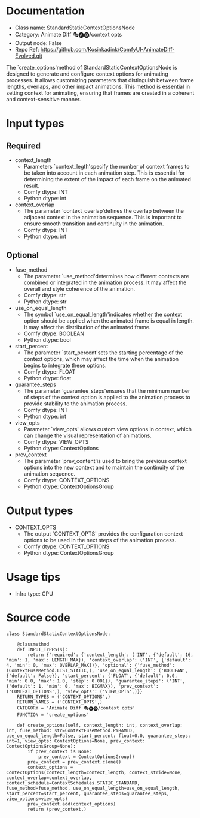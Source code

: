 # Documentation
- Class name: StandardStaticContextOptionsNode
- Category: Animate Diff 🎭🅐🅓/context opts
- Output node: False
- Repo Ref: https://github.com/Kosinkadink/ComfyUI-AnimateDiff-Evolved.git

The `create_options'method of StandardStaticContextOptionsNode is designed to generate and configure context options for animating processes. It allows customizing parameters that distinguish between frame lengths, overlaps, and other impact animations. This method is essential in setting context for animating, ensuring that frames are created in a coherent and context-sensitive manner.

# Input types
## Required
- context_length
    - Parameters `context_legth'specify the number of context frames to be taken into account in each animation step. This is essential for determining the extent of the impact of each frame on the animated result.
    - Comfy dtype: INT
    - Python dtype: int
- context_overlap
    - The parameter `context_overlap'defines the overlap between the adjacent context in the animation sequence. This is important to ensure smooth transition and continuity in the animation.
    - Comfy dtype: INT
    - Python dtype: int
## Optional
- fuse_method
    - The parameter `use_method'determines how different contexts are combined or integrated in the animation process. It may affect the overall and style coherence of the animation.
    - Comfy dtype: str
    - Python dtype: str
- use_on_equal_length
    - The symbol `use_on_equal_length'indicates whether the context option should be applied when the animated frame is equal in length. It may affect the distribution of the animated frame.
    - Comfy dtype: BOOLEAN
    - Python dtype: bool
- start_percent
    - The parameter `start_percent'sets the starting percentage of the context options, which may affect the time when the animation begins to integrate these options.
    - Comfy dtype: FLOAT
    - Python dtype: float
- guarantee_steps
    - The parameter `guarantee_steps'ensures that the minimum number of steps of the context option is applied to the animation process to provide stability to the animation process.
    - Comfy dtype: INT
    - Python dtype: int
- view_opts
    - Parameter `view_opts' allows custom view options in context, which can change the visual representation of animations.
    - Comfy dtype: VIEW_OPTS
    - Python dtype: ContextOptions
- prev_context
    - The parameter `prev_content'is used to bring the previous context options into the new context and to maintain the continuity of the animation sequence.
    - Comfy dtype: CONTEXT_OPTIONS
    - Python dtype: ContextOptionsGroup

# Output types
- CONTEXT_OPTS
    - The output `CONTEXT_OPTS' provides the configuration context options to be used in the next steps of the animation process.
    - Comfy dtype: CONTEXT_OPTIONS
    - Python dtype: ContextOptionsGroup

# Usage tips
- Infra type: CPU

# Source code
```
class StandardStaticContextOptionsNode:

    @classmethod
    def INPUT_TYPES(s):
        return {'required': {'context_length': ('INT', {'default': 16, 'min': 1, 'max': LENGTH_MAX}), 'context_overlap': ('INT', {'default': 4, 'min': 0, 'max': OVERLAP_MAX})}, 'optional': {'fuse_method': (ContextFuseMethod.LIST_STATIC,), 'use_on_equal_length': ('BOOLEAN', {'default': False}), 'start_percent': ('FLOAT', {'default': 0.0, 'min': 0.0, 'max': 1.0, 'step': 0.001}), 'guarantee_steps': ('INT', {'default': 1, 'min': 0, 'max': BIGMAX}), 'prev_context': ('CONTEXT_OPTIONS',), 'view_opts': ('VIEW_OPTS',)}}
    RETURN_TYPES = ('CONTEXT_OPTIONS',)
    RETURN_NAMES = ('CONTEXT_OPTS',)
    CATEGORY = 'Animate Diff 🎭🅐🅓/context opts'
    FUNCTION = 'create_options'

    def create_options(self, context_length: int, context_overlap: int, fuse_method: str=ContextFuseMethod.PYRAMID, use_on_equal_length=False, start_percent: float=0.0, guarantee_steps: int=1, view_opts: ContextOptions=None, prev_context: ContextOptionsGroup=None):
        if prev_context is None:
            prev_context = ContextOptionsGroup()
        prev_context = prev_context.clone()
        context_options = ContextOptions(context_length=context_length, context_stride=None, context_overlap=context_overlap, context_schedule=ContextSchedules.STATIC_STANDARD, fuse_method=fuse_method, use_on_equal_length=use_on_equal_length, start_percent=start_percent, guarantee_steps=guarantee_steps, view_options=view_opts)
        prev_context.add(context_options)
        return (prev_context,)
```